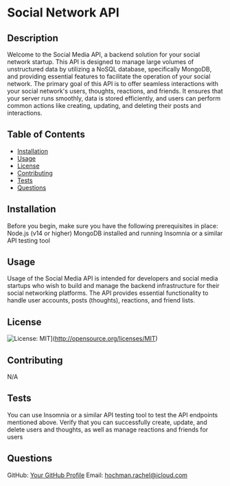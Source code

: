 # Social Network API

## Description
Welcome to the Social Media API, a backend solution for your social network startup. This API is designed to manage large volumes of unstructured data by utilizing a NoSQL database, specifically MongoDB, and providing essential features to facilitate the operation of your social network. The primary goal of this API is to offer seamless interactions with your social network's users, thoughts, reactions, and friends. It ensures that your server runs smoothly, data is stored efficiently, and users can perform common actions like creating, updating, and deleting their posts and interactions.

## Table of Contents
- [Installation](#installation)
- [Usage](#usage)
- [License](#license)
- [Contributing](#contributing)
- [Tests](#tests)
- [Questions](#questions)

## Installation
<!-- Add installation instructions here -->
Before you begin, make sure you have the following prerequisites in place: Node.js (v14 or higher) MongoDB installed and running Insomnia or a similar API testing tool

## Usage
<!-- Add usage information here -->
Usage of the Social Media API is intended for developers and social media startups who wish to build and manage the backend infrastructure for their social networking platforms. The API provides essential functionality to handle user accounts, posts (thoughts), reactions, and friend lists.

## License
<!-- Add license badge and explanation here -->
![License: MIT](https://img.shields.io/badge/License-MIT-yellow.svg)](http://opensource.org/licenses/MIT)

## Contributing
<!-- Add contribution guidelines here -->
N/A

## Tests
<!-- Add test instructions here -->
You can use Insomnia or a similar API testing tool to test the API endpoints mentioned above. Verify that you can successfully create, update, and delete users and thoughts, as well as manage reactions and friends for users

## Questions
GitHub: [Your GitHub Profile](https://github.com/RachelCodes42)
Email: hochman.rachel@icloud.com
  